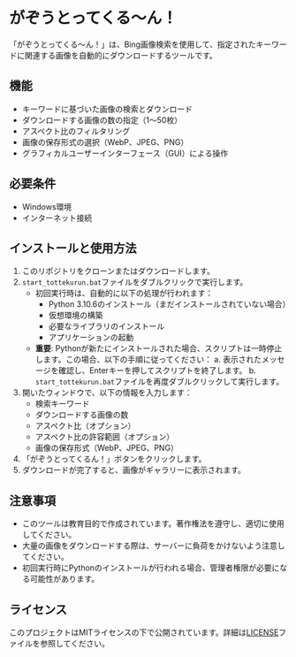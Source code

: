 # がぞうとってくる～ん！

「がぞうとってくる～ん！」は、Bing画像検索を使用して、指定されたキーワードに関連する画像を自動的にダウンロードするツールです。

## 機能

- キーワードに基づいた画像の検索とダウンロード
- ダウンロードする画像の数の指定（1〜50枚）
- アスペクト比のフィルタリング
- 画像の保存形式の選択（WebP、JPEG、PNG）
- グラフィカルユーザーインターフェース（GUI）による操作

## 必要条件

- Windows環境
- インターネット接続

## インストールと使用方法

1. このリポジトリをクローンまたはダウンロードします。
2. `start_tottekurun.bat`ファイルをダブルクリックで実行します。
   - 初回実行時は、自動的に以下の処理が行われます：
     - Python 3.10.6のインストール（まだインストールされていない場合）
     - 仮想環境の構築
     - 必要なライブラリのインストール
     - アプリケーションの起動
   - **重要**: Pythonが新たにインストールされた場合、スクリプトは一時停止します。この場合、以下の手順に従ってください：
     a. 表示されたメッセージを確認し、Enterキーを押してスクリプトを終了します。
     b. `start_tottekurun.bat`ファイルを再度ダブルクリックして実行します。
3. 開いたウィンドウで、以下の情報を入力します：
   - 検索キーワード
   - ダウンロードする画像の数
   - アスペクト比（オプション）
   - アスペクト比の許容範囲（オプション）
   - 画像の保存形式（WebP、JPEG、PNG）
4. 「がぞうとってくるん！」ボタンをクリックします。
5. ダウンロードが完了すると、画像がギャラリーに表示されます。

## 注意事項

- このツールは教育目的で作成されています。著作権法を遵守し、適切に使用してください。
- 大量の画像をダウンロードする際は、サーバーに負荷をかけないよう注意してください。
- 初回実行時にPythonのインストールが行われる場合、管理者権限が必要になる可能性があります。

## ライセンス

このプロジェクトはMITライセンスの下で公開されています。詳細は[LICENSE](LICENSE)ファイルを参照してください。
